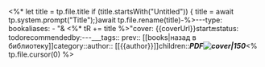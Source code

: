 <%*
let title = tp.file.title
if (title.startsWith("Untitled")) {
title = await tp.system.prompt("Title");}await tp.file.rename(title)-%>---type: bookaliases: - "& <%* tR += title %>"cover: {{coverUrl}}start:end:status: todorecommendedby:---___tags:: prev:: [[books|назад в библиотеку]]category::author:: [[{{author}}]]children::___PDF![cover|150]({{coverUrl}})___<% tp.file.cursor(0) %>
